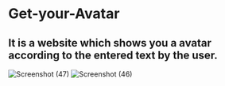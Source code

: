 # Get-your-Avatar
## It is a website which shows you a avatar according to the entered text by the user.
![Screenshot (47)](https://user-images.githubusercontent.com/78155393/193428729-8cfca9ea-757e-4c6b-8cc5-8d8fa4a8dcbd.png)
![Screenshot (46)](https://user-images.githubusercontent.com/78155393/193428732-2fc1dbde-cf3a-4bf7-839c-bad2c02965c8.png)
